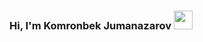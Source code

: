### Hi, I'm Komronbek Jumanazarov <img src="https://i.giphy.com/media/gM5qFksULw54NMWyry/giphy.webp" width="30px">
